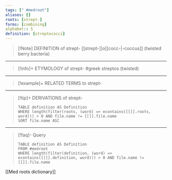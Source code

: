 ```yaml
---
tags: [" #medroot"]
aliases: []
roots: [strept-]
forms: [combining]
alphabet:: S
definition: [streptococci]
---
```

>[!Note] DEFINITION of strept-
>[[strept-]]o[[cocc-|-coccus]] (twisted berry bacteria)
_____
>[!info]+ ETYMOLOGY of strept-
>#greek streptos (twisted)
_____
>[!example]+ RELATED TERMS to strept-
>
_____
>[!tip]+ DERIVATIONS of strept-
>```dataview
>TABLE definition AS Definition 
>WHERE length(filter(roots, (word) => econtains([[]].roots, word))) > 0 AND file.name != [[]].file.name
>SORT file.name ASC
>```
___
>[!faq]- Query
>```dataview
>TABLE definition AS Definition
>FROM #medroot
>WHERE length(filter(definition, (word) => econtains([[]].definition, word))) > 0 AND file.name != [[]].file.name
>```

[[Med roots dictionary]]